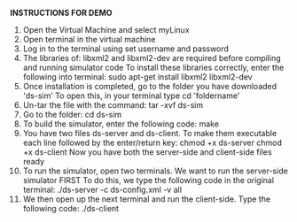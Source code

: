 **INSTRUCTIONS FOR DEMO**

1. Open the Virtual Machine and select myLinux 
2. Open terminal in the virtual machine
3. Log in to the terminal using set username and password
4. The libraries of:
libxml2 and libxml2-dev
are required before compiling and running simulator code
  To install these libraries correctly, enter the following into terminal:
  sudo apt-get install libxml2 libxml2-dev
5. Once installation is completed, go to the folder you have downloaded 'ds-sim'
   To open this, in your terminal type cd 'foldername'
6. Un-tar the file with the command:
   tar -xvf ds-sim
7. Go to the folder:
   cd ds-sim
8. To build the simulator, enter the following code:
   make
9. You have two files ds-server and ds-client. 
To make them executable each line followed by the enter/return key:
   chmod +x ds-server
   chmod +x ds-client
   Now you have both the server-side and client-side files ready
10. To run the simulator, open two terminals. 
We want to run the server-side simulator FIRST
To do this, we type the following code in the original terminal:
    ./ds-server -c ds-config.xml -v all
11. We then open up the next terminal and run the client-side. 
Type the following code:
    ./ds-client
   
